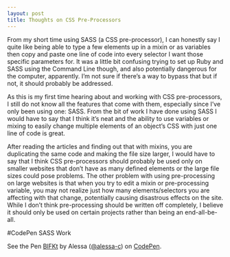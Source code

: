 ```yaml
---
layout: post
title: Thoughts on CSS Pre-Processors
---
```


From my short time using SASS (a CSS pre-processor), I can honestly say I quite like being able to type a few elements up in a mixin or as variables then copy and paste one line of code into every selector I want those specific parameters for. It was a little bit confusing trying to set up Ruby and SASS using the Command Line though, and also potentially dangerous for the computer, apparently. I’m not sure if there’s a way to bypass that but if not, it should probably be addressed.

As this is my first time hearing about and working with CSS pre-processors, I still do not know all the features that come with them, especially since I’ve only been using one: SASS. From the bit of work I have done using SASS I would have to say that I think it’s neat and the ability to use variables or mixing to easily change multiple elements of an object’s CSS with just one line of code is great. 

After reading the articles and finding out that with mixins, you are duplicating the same code and making the file size larger, I would have to say that I think CSS pre-processors should probably be used only on smaller websites that don’t have as many defined elements or the large file sizes could pose problems. The other problem with using pre-processing on large websites is that when you try to edit a mixin or pre-processing variable, you may not realize just how many elements/selectors you are affecting with that change, potentially causing disastrous effects on the site. While I don’t think pre-processing should be written off completely, I believe it should only be used on certain projects rather than being an end-all-be-all.

#CodePen SASS Work

<p data-height="268" data-theme-id="0" data-slug-hash="BlFKt" data-default-tab="result" data-user="alessa-c" class='codepen'>See the Pen <a href='http://codepen.io/alessa-c/pen/BlFKt/'>BlFKt</a> by Alessa (<a href='http://codepen.io/alessa-c'>@alessa-c</a>) on <a href='http://codepen.io'>CodePen</a>.</p>
<script async src="//codepen.io/assets/embed/ei.js"></script>
